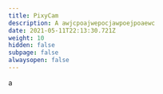 ```yaml
---
title: PixyCam
description: A awjcpoajwepocjawpoejpoaewc
date: 2021-05-11T22:13:30.721Z
weight: 10
hidden: false
subpage: false
alwaysopen: false
---
```

a